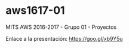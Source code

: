 # aws1617-01
MITS AWS 2016-2017 - Grupo 01 - Proyectos

Enlace a la presentación: https://goo.gl/xb9Y5u
